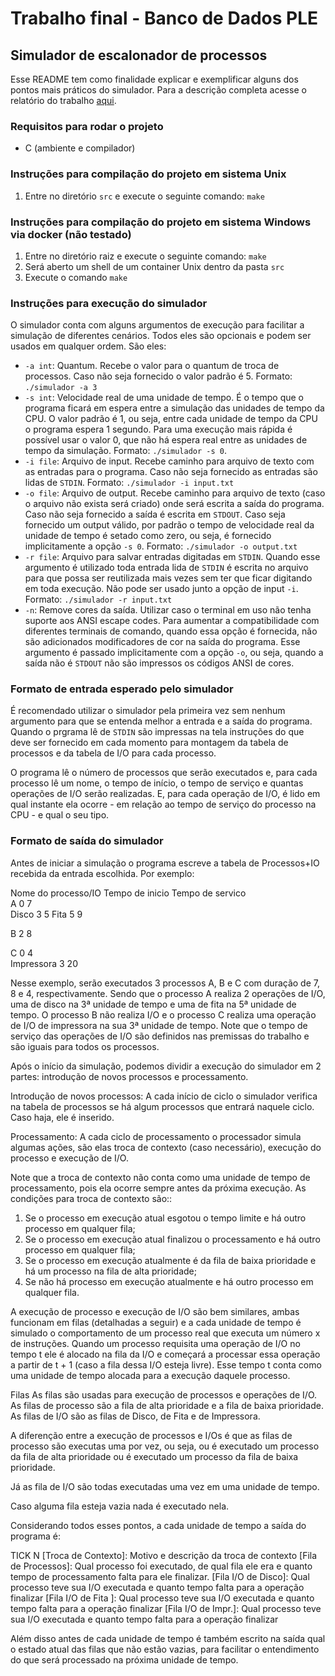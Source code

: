 # Trabalho final - Banco de Dados PLE
## Simulador de escalonador de processos

Esse README tem como finalidade explicar e exemplificar alguns dos pontos mais práticos do simulador. Para a descrição completa acesse o relatório do trabalho [aqui](https://docs.google.com/document/d/1gABO4QzEpfpvpKrXuyFM65EGWOOAtwwMjshfHCgcttM/edit?usp=sharing).

### Requisitos para rodar o projeto

- C (ambiente e compilador)

### Instruções para compilação do projeto em sistema Unix
1. Entre no diretório `src` e execute o seguinte comando: `make`

### Instruções para compilação do projeto em sistema Windows via docker (não testado)
1. Entre no diretório raiz e execute o seguinte comando: `make`
2. Será aberto um shell de um container Unix dentro da pasta `src`
3. Execute o comando `make`


### Instruções para execução do simulador

O simulador conta com alguns argumentos de execução para facilitar a simulação de diferentes cenários. Todos eles são opcionais e podem ser usados em qualquer ordem. São eles:

- `-a int`: Quantum. Recebe o valor para o quantum de troca de processos. Caso não seja fornecido o valor padrão é 5. Formato: `./simulador -a 3`
- `-s int`: Velocidade real de uma unidade de tempo. É o tempo que o programa ficará em espera entre a simulação das unidades de tempo da CPU. O valor padrão é 1, ou seja, entre cada unidade de tempo da CPU o programa espera 1 segundo. Para uma execução mais rápida é possível usar o valor 0, que não há espera real entre as unidades de tempo da simulação. Formato: `./simulador -s 0`.
- `-i file`: Arquivo de input. Recebe caminho para arquivo de texto com as entradas para o programa. Caso não seja fornecido as entradas são lidas de `STDIN`. Formato: `./simulador -i input.txt`
- `-o file`: Arquivo de output. Recebe caminho para arquivo de texto (caso o arquivo não exista será criado) onde será escrita a saída do programa. Caso não seja fornecido a saída é escrita em `STDOUT`. Caso seja fornecido um output válido, por padrão o tempo de velocidade real da unidade de tempo é setado como zero, ou seja, é fornecido implicitamente a opção `-s 0`. Formato: `./simulador -o output.txt`
- `-r file`: Arquivo para salvar entradas digitadas em `STDIN`. Quando esse argumento é utilizado toda entrada lida de `STDIN` é escrita no arquivo para que possa ser reutilizada mais vezes sem ter que ficar digitando em toda execução. Não pode ser usado junto a opção de input `-i`. Formato: `./simulador -r input.txt`
- `-n`: Remove cores da saída. Utilizar caso o terminal em uso não tenha suporte aos ANSI escape codes. Para aumentar a compatibilidade com diferentes terminais de comando, quando essa opção é fornecida, não são adicionados modificadores de cor na saída do programa. Esse argumento é passado implicitamente com a opção `-o`, ou seja, quando a saída não é `STDOUT` não são impressos os códigos ANSI de cores.

### Formato de entrada esperado pelo simulador

É recomendado utilizar o simulador pela primeira vez sem nenhum argumento para que se entenda melhor a entrada e a saída do programa. Quando o prgrama lê de `STDIN` são impressas na tela instruções do que deve ser fornecido em cada momento para montagem da tabela de processos e da tabela de I/O para cada processo.

O programa lê o número de processos que serão executados e, para cada processo lê um nome, o tempo de início, o tempo de serviço e quantas operações de I/O serão realizadas. E, para cada operação de I/O, é lido em qual instante ela ocorre - em relação ao tempo de serviço do processo na CPU - e qual o seu tipo.


### Formato de saída do simulador

Antes de iniciar a simulação o programa escreve a tabela de Processos+IO recebida da entrada escolhida. Por exemplo:

Nome do processo/IO   Tempo de inicio     Tempo de servico    
A                     0                   7                   
Disco                 3                   5
Fita                  5                   9

B                     2                   8                   

C                     0                   4                   
Impressora            3                   20

Nesse exemplo, serão executados 3 processos A, B e C com duração de 7, 8 e 4, respectivamente. Sendo que o processo A realiza 2 operações de I/O, uma de disco na 3ª unidade de tempo e uma de fita na 5ª unidade de tempo. O processo B não realiza I/O e o processo C realiza uma operação de I/O de impressora na sua 3ª unidade de tempo. Note que o tempo de serviço das operações de I/O são definidos nas premissas do trabalho e são iguais para todos os processos.

Após o início da simulação, podemos dividir a execução do simulador em 2 partes: introdução de novos processos e processamento.

Introdução de novos processos:
A cada início de ciclo o simulador verifica na tabela de processos se há algum processos que entrará naquele ciclo. Caso haja, ele é inserido.

Processamento:
A cada ciclo de processamento o processador simula algumas ações, são elas troca de contexto (caso necessário), execução do processo e execução de I/O.

Note que a troca de contexto não conta como uma unidade de tempo de processamento, pois ela ocorre sempre antes da próxima execução. As condições para troca de contexto são::
1. Se o processo em execução atual esgotou o tempo limite e há outro processo em qualquer fila;
2. Se o processo em execução atual finalizou o processamento e há outro processo em qualquer fila;
3. Se o processo em execução atualmente é da fila de baixa prioridade e há um  processo na fila de alta prioridade;
4. Se não há processo em execução atualmente e há outro processo em qualquer fila.


A execução de processo e execução de I/O são bem similares, ambas funcionam em filas (detalhadas a seguir) e a cada unidade de tempo é simulado o comportamento de um processo real que executa um número x de instruções. Quando um processo requisita uma operação de I/O no tempo t ele é alocado na fila da I/O e começará a processar essa operação a partir de t + 1 (caso a fila dessa I/O esteja livre). Esse tempo t conta como uma unidade de tempo alocada para a execução daquele processo.

Filas
As filas são usadas para execução de processos e operações de I/O. As filas de processo são a fila de alta prioridade e a fila de baixa prioridade. As filas de I/O são as filas de Disco, de Fita e de Impressora.

A diferenção entre a execução de processos e I/Os é que as filas de processo são executas uma por vez, ou seja, ou é executado um processo da fila de alta prioridade ou é executado um processo da fila de baixa prioridade.

Já as fila de I/O são todas executadas uma vez em uma unidade de tempo.

Caso alguma fila esteja vazia nada é executado nela.

Considerando todos esses pontos, a cada unidade de tempo a saída do programa é:

TICK N
[Troca de Contexto]: Motivo e descrição da troca de contexto
[Fila de Processos]: Qual processo foi executado, de qual fila ele era e quanto tempo de processamento falta para ele finalizar.
[Fila I/O de Disco]: Qual processo teve sua I/O executada e quanto tempo falta para a operação finalizar
[Fila I/O de Fita ]: Qual processo teve sua I/O executada e quanto tempo falta para a operação finalizar
[Fila I/O de Impr.]: Qual processo teve sua I/O executada e quanto tempo falta para a operação finalizar

Além disso antes de cada unidade de tempo é também escrito na saída qual o estado atual das filas que não estão vazias, para facilitar o entendimento do que será processado na próxima unidade de tempo.
